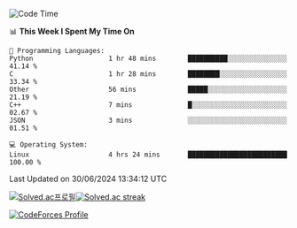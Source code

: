 
<!--START_SECTION:waka-->
![Code Time](http://img.shields.io/badge/Code%20Time-3%2C538%20hrs%2047%20mins-blue)

📊 **This Week I Spent My Time On** 

```text
💬 Programming Languages: 
Python                   1 hr 48 mins        ██████████░░░░░░░░░░░░░░░   41.14 % 
C                        1 hr 28 mins        ████████░░░░░░░░░░░░░░░░░   33.34 % 
Other                    56 mins             █████░░░░░░░░░░░░░░░░░░░░   21.19 % 
C++                      7 mins              █░░░░░░░░░░░░░░░░░░░░░░░░   02.67 % 
JSON                     3 mins              ░░░░░░░░░░░░░░░░░░░░░░░░░   01.51 % 

💻 Operating System: 
Linux                    4 hrs 24 mins       █████████████████████████   100.00 % 
```


 Last Updated on 30/06/2024 13:34:12 UTC
<!--END_SECTION:waka-->


[![Solved.ac프로필](http://mazassumnida.wtf/api/generate_badge?boj=hckim96)](https://solved.ac/hckim96)[![Solved.ac streak](http://mazandi.herokuapp.com/api?handle=hckim96&theme=dark)](https://solved.ac/hckim96)


[![CodeForces Profile](https://cf.leed.at?id=hckim96)](https://codeforces.com/profile/hckim96)

